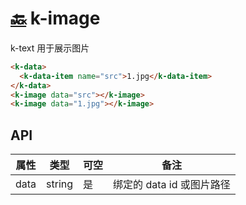 # [🔙](./index.md) k-image

k-text 用于展示图片

```html
<k-data>
  <k-data-item name="src">1.jpg</k-data-item>
</k-data>
<k-image data="src"></k-image>
<k-image data="1.jpg"></k-image>
```

## API

| 属性 | 类型   | 可空 | 备注                      |
| ---- | ------ | ---- | ------------------------- |
| data | string | 是   | 绑定的 data id 或图片路径 |
